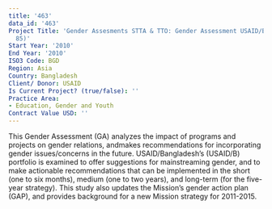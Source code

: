 ```yaml
---
title: '463'
data_id: '463'
Project Title: 'Gender Assesments STTA & TTO: Gender Assessment USAID/Bangladesh:  (TDY
  85)'
Start Year: '2010'
End Year: '2010'
ISO3 Code: BGD
Region: Asia
Country: Bangladesh
Client/ Donor: USAID
Is Current Project? (true/false): ''
Practice Area:
- Education, Gender and Youth
Contract Value USD: ''
---
```


This Gender Assessment (GA) analyzes the impact of programs and projects on gender relations, andmakes recommendations for incorporating gender issues/concerns in the future. USAID/Bangladesh’s (USAID/B) portfolio is examined to offer suggestions for mainstreaming gender, and to make actionable recommendations that can be implemented in the short (one to six months), medium (one to two years), and long-term (for the five-year strategy). This study also updates the Mission’s gender action plan (GAP), and provides background for a new Mission strategy for 2011-2015.